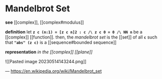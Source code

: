 # Mandelbrot Set

**see** [[complex]], [[complex#modulus]]

**definition** let **`z c (n:1) = [z c n]2 : c /\ z c 0 = 0 /\ NN n`** be a [[complex]] [[function]]. then, the _mandelbrot set_ is the [[set]] of all **`c`** such that **`"abs" (z c)`** is a [[sequence#bounded sequence]]

**representation** _in the [[complex]] [[plane]]_

![[Pasted image 20230514143244.png]]

&mdash; <https://en.wikipedia.org/wiki/Mandelbrot_set>
